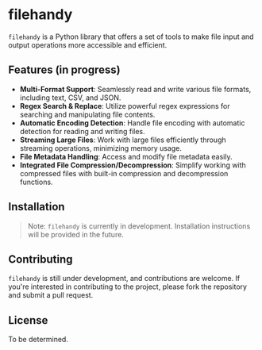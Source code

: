 # filehandy

`filehandy` is a Python library that offers a set of tools to make file input and output operations more accessible and efficient. 

## Features (in progress)

- **Multi-Format Support**: Seamlessly read and write various file formats, including text, CSV, and JSON.
- **Regex Search & Replace**: Utilize powerful regex expressions for searching and manipulating file contents.
- **Automatic Encoding Detection**: Handle file encoding with automatic detection for reading and writing files.
- **Streaming Large Files**: Work with large files efficiently through streaming operations, minimizing memory usage.
- **File Metadata Handling**: Access and modify file metadata easily.
- **Integrated File Compression/Decompression**: Simplify working with compressed files with built-in compression and decompression functions.

## Installation

> Note: `filehandy` is currently in development. Installation instructions will be provided in the future.


## Contributing

`filehandy` is still under development, and contributions are welcome. If you're interested in contributing to the project, please fork the repository and submit a pull request.

## License

To be determined.
